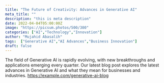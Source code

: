 ```yaml
---
title: "The Future of Creativity: Advances in Generative AI"
meta_title: ""
description: "this is meta description"
date: 2022-04-04T05:00:00Z
image: "https://picsum.photos/500/300"
categories: ["AI","Technology","Innovation"]
author: "Mujahid Abasalih" 
tags:  ["Generative AI","AI Advances","Business Innovation"]
draft: false 
---
```


The field of Generative AI is rapidly evolving, with new breakthroughs and applications emerging every quarter. Our latest blog post explores the latest advances in Generative AI and what they mean for businesses and industries. https://example.com/generative-ai-blog